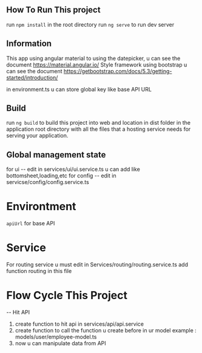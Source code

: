 

## How To Run This project
run `npm install` in the root directory
run `ng serve` to run dev server

## Information
This app using angular material to using the datepicker, u can see the document https://material.angular.io/
Style framework using bootstrap u can see the document https://getbootstrap.com/docs/5.3/getting-started/introduction/

in environment.ts u can store global key like base API URL
## Build
run `ng build` to build this project into web and location in dist folder in the application root directory with all the files that a hosting service needs for serving your application.

## Global management state 
for ui
-- edit in services/ui/ui.service.ts u can add like bottomsheet,loading,etc
for config
-- edit in servicse/config/config.service.ts

# Environtment 
`apiUrl` for base API

# Service
For routing service u must edit in
Services/routing/routing.service.ts
add function routing in this file 

# Flow Cycle This Project
-- Hit API
 1. create function to hit api in services/api/api.service
 2. create function to call the function u create before in ur model example : models/user/employee-model.ts
 3. now u can manipulate data from API
